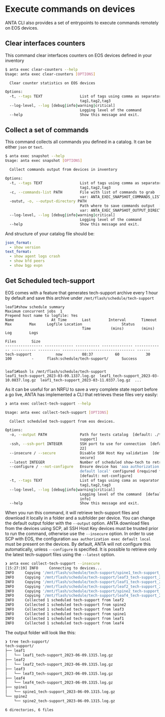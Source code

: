 # Execute commands on devices

ANTA CLI also provides a set of entrypoints to execute commands remotely on EOS devices.

## Clear interfaces counters

This command clear interfaces counters on EOS devices defined in your inventory

```bash
$ anta exec clear-counters --help
Usage: anta exec clear-counters [OPTIONS]

  Clear counter statistics on EOS devices

Options:
  -t, --tags TEXT                 List of tags using comma as separator:
                                  tag1,tag2,tag3
  --log-level, --log [debug|info|warning|critical]
                                  Logging level of the command
  --help                          Show this message and exit.
```

## Collect a set of commands

This command collects all commands you defined in a catalog. It can be either `json` or `text`.

```bash
$ anta exec snapshot --help
Usage: anta exec snapshot [OPTIONS]

  Collect commands output from devices in inventory

Options:
  -t, --tags TEXT                 List of tags using comma as separator:
                                  tag1,tag2,tag3
  -c, --commands-list PATH        File with list of commands to grab  [env
                                  var: ANTA_EXEC_SNAPSHOT_COMMANDS_LIST]
  -outut, -o, --output-directory PATH
                                  Path where to save commands output  [env
                                  var: ANTA_EXEC_SNAPSHOT_OUTPUT_DIRECTORY]
  --log-level, --log [debug|info|warning|critical]
                                  Logging level of the command
  --help                          Show this message and exit.
```

And structure of your catalog file should be:

```yaml
json_format:
  - show version
text_format:
  - show agent logs crash
  - show bfd peers
  - show bgp evpn
```

## Get Scheduled tech-support

EOS comes with a feature that generates tech-support archive every 1 hour by default and save this archive under `/mnt/flash/schedule/tech-support`

```eos
leaf1#show schedule summary
Maximum concurrent jobs  1
Prepend host name to logfile: Yes
Name                 At Time       Last        Interval       Timeout        Max        Max     Logfile Location                  Status
                                   Time         (mins)        (mins)         Log        Logs
                                                                            Files       Size
----------------- ------------- ----------- -------------- ------------- ----------- ---------- --------------------------------- ------
tech-support           now         08:37          60            30           100         -      flash:schedule/tech-support/      Success


leaf1#bash ls /mnt/flash/schedule/tech-support
leaf1_tech-support_2023-03-09.1337.log.gz  leaf1_tech-support_2023-03-10.0837.log.gz  leaf1_tech-support_2023-03-11.0337.log.gz  ...
```

As it can be useful for an NRFU to save a very complete state report before a go live, ANTA has implemented a CLI that retrieves these files very easily:

```bash
❯ anta exec collect-tech-support --help

Usage: anta exec collect-tech-support [OPTIONS]

  Collect scheduled tech-support from eos devices.

Options:
  -o, --output PATH               Path for tests catalog  [default: ./tech-
                                  support]
  -ssh, --ssh-port INTEGER        SSH port to use for connection  [default:
                                  22]
  --insecure / --secure           Disable SSH Host Key validation  [default:
                                  secure]
  --latest INTEGER                Number of scheduled show-tech to retrieve
  --configure / --not-configure   Ensure device has 'aaa authorization exec
                                  default local' configured (required for SCP)
                                  [default: not-configure]
  -t, --tags TEXT                 List of tags using coma as separator:
                                  tag1,tag2,tag3
  --log-level, --log [debug|info|warning|critical]
                                  Logging level of the command  [default:
                                  info]
  --help                          Show this message and exit.
```

When you run this command, it will retrieve tech-support files and download it locally in a folder and a subfolder per device.
You can change the default output folder with the `--output` option.
ANTA download files from the devices using SCP, all SSH Host Key devices must be trusted prior to run the command, otherwise use the `--insecure` option.
In order to use SCP with EOS, the configuration `aaa authorization exec default local` must be present on the devices.
By default, ANTA will not configure this automatically, unless `--configure` is specified.
It is possible to retrieve only the latest tech-support files using the `--latest` option.

```bash
❯ anta exec collect-tech-support --insecure
[15:27:19] INFO     Connecting to devices...
INFO     Copying '/mnt/flash/schedule/tech-support/spine1_tech-support_2023-06-09.1315.log.gz' from device spine1 to 'tech-support/spine1' locally
INFO     Copying '/mnt/flash/schedule/tech-support/leaf3_tech-support_2023-06-09.1315.log.gz' from device leaf3 to 'tech-support/leaf3' locally
INFO     Copying '/mnt/flash/schedule/tech-support/leaf1_tech-support_2023-06-09.1315.log.gz' from device leaf1 to 'tech-support/leaf1' locally
INFO     Copying '/mnt/flash/schedule/tech-support/leaf2_tech-support_2023-06-09.1315.log.gz' from device leaf2 to 'tech-support/leaf2' locally
INFO     Copying '/mnt/flash/schedule/tech-support/spine2_tech-support_2023-06-09.1315.log.gz' from device spine2 to 'tech-support/spine2' locally
INFO     Copying '/mnt/flash/schedule/tech-support/leaf4_tech-support_2023-06-09.1315.log.gz' from device leaf4 to 'tech-support/leaf4' locally
INFO     Collected 1 scheduled tech-support from leaf2
INFO     Collected 1 scheduled tech-support from spine2
INFO     Collected 1 scheduled tech-support from leaf3
INFO     Collected 1 scheduled tech-support from spine1
INFO     Collected 1 scheduled tech-support from leaf1
INFO     Collected 1 scheduled tech-support from leaf4
```

The output folder will look like this:

```bash
❯ tree tech-support/
tech-support/
├── leaf1
│   └── leaf1_tech-support_2023-06-09.1315.log.gz
├── leaf2
│   └── leaf2_tech-support_2023-06-09.1315.log.gz
├── leaf3
│   └── leaf3_tech-support_2023-06-09.1315.log.gz
├── leaf4
│   └── leaf4_tech-support_2023-06-09.1315.log.gz
├── spine1
│   └── spine1_tech-support_2023-06-09.1315.log.gz
└── spine2
    └── spine2_tech-support_2023-06-09.1315.log.gz

6 directories, 6 files
```
